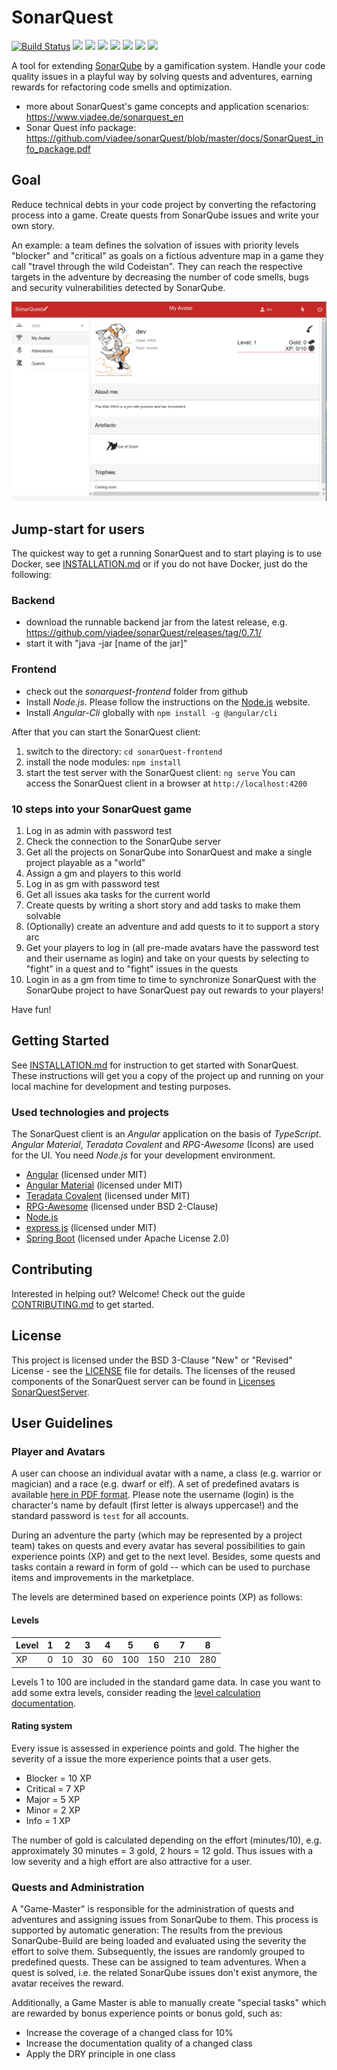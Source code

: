 # SonarQuest

[![Build Status](https://travis-ci.org/viadee/sonarQuest.svg?branch=master)](https://travis-ci.org/viadee/sonarQuest) 
[![](https://img.shields.io/github/release-pre/viadee/sonarquest.svg)](https://github.com/viadee/sonarQuest/releases) 
[![](https://img.shields.io/github/license/viadee/sonarquest.svg)](https://github.com/viadee/sonarQuest/blob/master/LICENSE)
[![](https://img.shields.io/github/stars/viadee/sonarQuest.svg)](https://github.com/viadee/sonarQuest/stargazers) 
[![](https://img.shields.io/github/forks/viadee/sonarQuest.svg)](https://github.com/viadee/sonarQuest/network/members)
[![](https://img.shields.io/github/contributors/viadee/SonarQuest.svg)](https://github.com/viadee/sonarQuest/graphs/contributors) 
[![](https://img.shields.io/github/last-commit/viadee/SonarQuest.svg)](https://github.com/viadee/sonarQuest/commits/master) 
[![](https://img.shields.io/github/commits-since/viadee/SonarQuest/0.7.1.svg)](https://github.com/viadee/sonarQuest/compare/0.7.1...master) 


A tool for extending [SonarQube](https://www.sonarqube.org/) by a gamification system. Handle your code quality issues in a playful way by solving quests and adventures, earning rewards for refactoring code smells and optimization.

* more about SonarQuest's game concepts and application scenarios: https://www.viadee.de/sonarquest_en
* Sonar Quest info package: https://github.com/viadee/sonarQuest/blob/master/docs/SonarQuest_info_package.pdf

## Goal

Reduce technical debts in your code project by converting the refactoring process into a game. Create quests from SonarQube issues and write your own story.

An example: a team defines the solvation of issues with priority levels "blocker" and "critical" as goals on a fictious adventure map in a game they call "travel through the wild Codeistan". They can reach the respective targets in the adventure by decreasing the number of code smells, bugs and security vulnerabilities detected by SonarQube.

![Example](docs/images/screenshot.jpg)

## Jump-start for users

The quickest way to get a running SonarQuest and to start playing is to use Docker, see [INSTALLATION.md](installation.md) or if you do not have Docker, just do the following:

### Backend
* download the runnable backend jar from the latest release, e.g. https://github.com/viadee/sonarQuest/releases/tag/0.7.1/
* start it with "java -jar [name of the jar]"

### Frontend
* check out the *sonarquest-frontend* folder from github
* Install *Node.js*. Please follow the instructions on the [Node.js](https://nodejs.org) website.
* Install *Angular-Cli* globally with `npm install -g @angular/cli`

After that you can start the SonarQuest client:
1. switch to the directory: `cd sonarQuest-frontend`
2. install the node modules: `npm install`
3. start the test server with the SonarQuest client: `ng serve`
You can access the SonarQuest client in a browser at `http://localhost:4200`

### 10 steps into your SonarQuest game

1. Log in as admin with password test
2. Check the connection to the SonarQube server
3. Get all the projects on SonarQube into SonarQuest and make a single project playable as a "world"
4. Assign a gm and players to this world
5. Log in as gm with password test
6. Get all issues aka tasks for the current world
7. Create quests by writing a short story and add tasks to make them solvable
8. (Optionally) create an adventure and add quests to it to support a story arc
9. Get your players to log in (all pre-made avatars have the password test and their username as login) and take on your quests by selecting to "fight" in a quest and to "fight" issues in the quests
10. Login in as a gm from time to time to synchronize SonarQuest with the SonarQube project to have SonarQuest pay out rewards to your players!

Have fun!

## Getting Started

See [INSTALLATION.md](installation.md) for instruction to get started with SonarQuest. These instructions will get you a copy of the project up and running on your local machine for development and testing purposes.


### Used technologies and projects
The SonarQuest client is an *Angular* application on the basis of *TypeScript*. *Angular Material*, *Teradata Covalent* and *RPG-Awesome* (Icons) are used for the UI. You need *Node.js* for your development environment.


* [Angular](https://angular.io) (licensed under MIT)
* [Angular Material](https://material.angular.io) (licensed under MIT)
* [Teradata Covalent](https://teradata.github.io/covalent/#/) (licensed under MIT)
* [RPG-Awesome](https://nagoshiashumari.github.io/Rpg-Awesome/) (licensed under BSD 2-Clause)
* [Node.js](https://nodejs.org/en/)
* [express.js](https://expressjs.com/) (licensed under MIT)
* [Spring Boot](https://spring.io/) (licensed under Apache License 2.0)


## Contributing

Interested in helping out? Welcome! Check out the guide  [CONTRIBUTING.md](CONTRIBUTING.md) to get started.

## License

This project is licensed under the BSD 3-Clause "New" or "Revised" License - see the [LICENSE](LICENSE) file for details.
The licenses of the reused components of the SonarQuest server can be found in [Licenses SonarQuestServer](sonarQuest-backend/src/main/resources/licenses/licenses.json).

## User Guidelines



### Player and Avatars

A user can choose an individual avatar with a name, a class (e.g. warrior or magician) and a race (e.g. dwarf or elf). A set of predefined avatars is available [here in PDF format](AvatarCards.pdf). 
Please note the username (login) is the character's name by default (first letter is always uppercase!) and the standard password is `test` for all accounts.

During an adventure the party (which may be represented by a project team) takes on quests and every avatar has several possibilities to gain experience points (XP) and get to the next level. Besides, some quests and tasks contain a reward in form of gold -- which can be used to purchase items and improvements in the marketplace.

The levels are determined based on experience points (XP) as follows:

#### Levels

| Level | 1 | 2  | 3  | 4  | 5  | 6  | 7  | 8  |
|-------|---|----|----|----|----|----|----|----|
| XP    | 0 | 10 | 30 | 60 | 100| 150| 210| 280|

Levels 1 to 100 are included in the standard game data. In case you want to add some extra levels, consider reading the [level calculation documentation](docs/SonarQuest_Level_Calculation.ods). 

#### Rating system
Every issue is assessed in experience points and gold. The higher the severity of a issue the more experience points that a user gets.
* Blocker = 10 XP
* Critical = 7 XP
* Major = 5 XP
* Minor = 2 XP
* Info = 1 XP

The number of gold is calculated depending on the effort (minutes/10), e.g. approximately 30 minutes = 3 gold, 2 hours = 12 gold.
Thus issues with a low severity and a high effort are also attractive for a user.

### Quests and Administration

A "Game-Master" is responsible for the administration of quests and adventures and assigning issues from SonarQube to them. This process is supported by automatic generation: The results from the previous SonarQube-Build are being loaded and evaluated using the severity the effort to solve them. Subsequently, the issues are randomly grouped to predefined quests. These can be assigned to team adventures.
When a quest is solved, i.e. the related SonarQube issues don't exist anymore, the avatar receives the reward.

Additionally, a Game Master is able to manually create "special tasks" which are rewarded by bonus experience points or bonus gold, such as:

- Increase the coverage of a changed class for 10%
- Increase the documentation quality of a changed class
- Apply the DRY principle in one class
